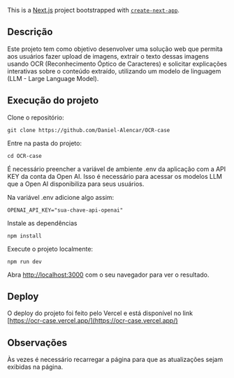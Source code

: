 This is a [Next.js](https://nextjs.org) project bootstrapped with [`create-next-app`](https://nextjs.org/docs/app/api-reference/cli/create-next-app).

## Descrição

Este projeto tem como objetivo desenvolver uma solução web que permita aos usuários fazer upload de imagens, extrair o texto dessas imagens usando OCR (Reconhecimento Óptico de Caracteres) e solicitar explicações interativas sobre o conteúdo extraído, utilizando um modelo de linguagem (LLM - Large Language Model).

## Execução do projeto

Clone o repositório:

```
git clone https://github.com/Daniel-Alencar/OCR-case
```
Entre na pasta do projeto:

```
cd OCR-case
```

É necessário preencher a variável de ambiente .env da aplicação com a API KEY da conta da Open AI. Isso é necessário para acessar os modelos LLM que a Open AI disponibiliza para seus usuários.

Na variável .env adicione algo assim:

```
OPENAI_API_KEY="sua-chave-api-openai"
```

Instale as dependências

```
npm install
```

Execute o projeto localmente:

```
npm run dev
```

Abra [http://localhost:3000](http://localhost:3000) com o seu navegador para ver o resultado.

## Deploy

O deploy do projeto foi feito pelo Vercel e está disponível no link [https://ocr-case.vercel.app/](https://ocr-case.vercel.app/)

## Observações

Às vezes é necessário recarregar a página para que as atualizações sejam exibidas na página.